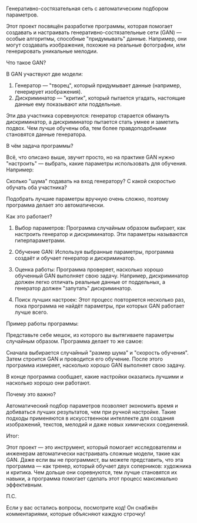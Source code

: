Генеративно-состязательная сеть с автоматическим подбором параметров.

Этот проект посвящён разработке программы, которая помогает создавать и настраивать генеративно-состязательные сети (GAN) — особые алгоритмы, 
способные "придумывать" данные. Например, они могут создавать изображения, похожие на реальные фотографии, или генерировать уникальные мелодии.

Что такое GAN?

В GAN участвуют две модели:

1. Генератор — "творец", который придумывает данные (например, генерирует изображения).
2. Дискриминатор — "критик", который пытается угадать, настоящие данные ему показывают или поддельные.

Эти два участника соревнуются: генератор старается обмануть дискриминатор, а дискриминатор пытается стать умнее и заметить подвох. 
Чем лучше обучены оба, тем более правдоподобными становятся данные генератора.

В чём задача программы?

Всё, что описано выше, звучит просто, но на практике GAN нужно "настроить" — выбрать, какие параметры использовать для обучения. Например:

Сколько "шума" подавать на вход генератору?
С какой скоростью обучать оба участника?

Подобрать лучшие параметры вручную очень сложно, поэтому программа делает это автоматически.

Как это работает?

1. Выбор параметров:
Программа случайным образом выбирает, как настроить генератор и дискриминатор. Эти параметры называются гиперпараметрами.

2. Обучение GAN:
Используя выбранные параметры, программа создаёт и обучает генератор и дискриминатор.

3. Оценка работы:
Программа проверяет, насколько хорошо обученный GAN выполняет свою задачу. 
Например, дискриминатор должен легко отличать реальные данные от поддельных, а генератор должен "запутать" дискриминатор.

4. Поиск лучших настроек:
Этот процесс повторяется несколько раз, пока программа не найдёт параметры, при которых GAN работает лучше всего.

Пример работы программы:

Представьте себе мешок, из которого вы вытягиваете параметры случайным образом. Программа делает то же самое:

Сначала выбирается случайный "размер шума" и "скорость обучения".
Затем строится GAN и проводится его обучение.
После этого программа измеряет, насколько хорошо GAN выполняет свою задачу.

В конце программа сообщает, какие настройки оказались лучшими и насколько хорошо они работают.

Почему это важно?

Автоматический подбор параметров позволяет экономить время и добиваться лучших результатов, чем при ручной настройке. 
Такие подходы применяются в искусственном интеллекте для создания изображений, текстов, мелодий и даже новых химических соединений.

Итог:

Этот проект — это инструмент, который помогает исследователям и инженерам автоматически настраивать сложные модели, такие как GAN. 
Даже если вы не программист, вы можете представить, что эта программа — как тренер, который обучает двух соперников: художника и критика. 
Чем дольше они соревнуются, тем лучше становятся их навыки, а программа помогает сделать этот процесс максимально эффективным.

П.С.

Если у вас остались вопросы, посмотрите код! Он снабжён комментариями, которые объясняют каждую строчку!
